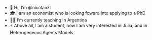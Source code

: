 - 👋 Hi, I’m @nicotanzi
- 🎓 I am an economist who is looking foward into applying to a PhD
- 👨‍🏫 I’m currently teaching in Argentina
- ⚡ Above all, I am a student, now I am  very interested in Julia, and in Heterogeneous Agents Models

<!---
nicotanzi/nicotanzi is a ✨ special ✨ repository because its `README.md` (this file) appears on your GitHub profile.
You can click the Preview link to take a look at your changes.
--->
